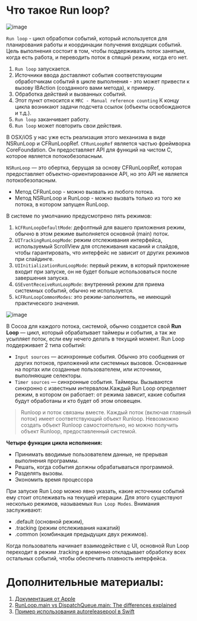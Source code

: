 # Что такое Run loop?

![image](https://user-images.githubusercontent.com/47610132/166121061-8efaf7a0-30c3-4466-ac83-efe7af142a58.png)

`Run loop` - цикл обработки событий, который используется для планирования работы и координации получения входящих событий.
Цель выполнения состоит в том, чтобы поддерживать поток занятым, когда есть работа, и переводить поток в спящий режим, когда его нет. 
1. `Run loop` запускается.
2. Источники ввода доставляют события соответствующим обработчикам событий в цикле выполнения - это может привести к вызову IBAction (созданного вами метода), к примеру.
3. Обработка действий и вызванных событий.
4. Этот пункт относится к `MRC - Manual reference counting` К концу цикла возникают задачи подсчета ссылок (объекты освобождаются и т.д.).
5. `Run loop` заканчивает работу.
6. `Run loop` может повторить свои действия.

В OSX/iOS у нас уже есть реализация этого механизма в виде NSRunLoop и CFRunLoopRef. 
`CFRunLoopRef` является частью фреймворка CoreFoundation. Он предоставляет API для функций на чистом C, которое является потокобезопасным.

`NSRunLoop` — это обертка, берущая за основу CFRunLoopRef, которая предоставляет объектно-ориентированное API, но это API не является потокобезопасным.

  - Метод CFRunLoop - можно вызвать из любого потока.
  - Метод NSRunLoop и RunLoop - можно вызвать только из того же потока, в котором запущен RunLoop.

В системе по умолчанию предусмотрено пять режимов:
1. `kCFRunLoopDefaultMode`: дефолтный для вашего приложения режим, обычно в этом режиме выполняется основной (main) поток.
2. `UITrackingRunLoopMode`: режим отслеживания интерфейса, используемый ScrollView для отслеживания касаний и слайдов, чтобы гарантировать, что интерфейс не зависит от других режимов при слайдинге.
3. `UIInitializationRunLoopMode`: первый режим, в который приложение входит при запуске, он не будет больше использоваться после завершения запуска.
4. `GSEventReceiveRunLoopMode`: внутренний режим для приема системных событий, обычно не используется.
5. `kCFRunLoopCommonModes`: это режим-заполнитель, не имеющий практического значения.

![image](https://user-images.githubusercontent.com/47610132/166122250-2e0bf82b-1871-410e-a4c5-a15f4752b656.png)

В Cocoa для каждого потока, системой, обычно создается свой **Run Loop** — цикл, который обрабатывает таймеры и события, а так же усыпляет поток, если ему нечего делать в текущий момент. 
Run Loop поддерживает 2 типа событий:
  - `Input sources` — асинхронные события. Обычно это сообщения от других потоков, приложений или системных вызовов. Основанные на портах или созданные пользователем, или источники, выполняющие селекторы.
  - `Timer sources` — синхронные события. Таймеры. Вызываются синхронно с известным интервалом.Каждый Run Loop определяет режим, в котором он работает: от режима зависит, какие события будут обработаны и кто будет об этом оповещен.

 > Runloop и поток связаны вместе. Каждый поток (включая главный поток) имеет соответствующий объект Runloop. Невозможно создать объект Runloop самостоятельно, но можно получить объект Runloop, предоставленный системой.

**Четыре функции цикла исполнения:**
  - Принимать вводимые пользователем данные, не прерывая выполнения программы.
  - Решать, когда события должны обрабатываться программой.
  - Разделять вызовы.
  - Экономить время процессора


При запуске Run Loop можно явно указать, какие источники событий ему стоит отслеживать на текущей итерации.
Для этого существуют несколько режимов, называемых `Run Loop Modes`. Внимания заслуживают:
  - .default (основной режим), 
  - .tracking (режим отслеживания нажатий)
  - .common (комбинация предыдущих двух режимов). 

Когда пользователь начинает взаимодействие с UI, основной Run Loop переходит в режим .tracking и временно откладывает обработку всех остальных событий, чтобы обеспечить плавность интерфейса.

# Дополнительные материалы:
1. [Документация от Apple](https://developer.apple.com/library/archive/documentation/Cocoa/Conceptual/Multithreading/RunLoopManagement/RunLoopManagement.html)
2. [RunLoop.main vs DispatchQueue.main: The differences explained](https://www.avanderlee.com/combine/runloop-main-vs-dispatchqueue-main/)
3. [Пример использования autoreleasepool в Swift](https://proswift.ru/pamyat-i-autoreleasepool-dlya-ciklov/)
